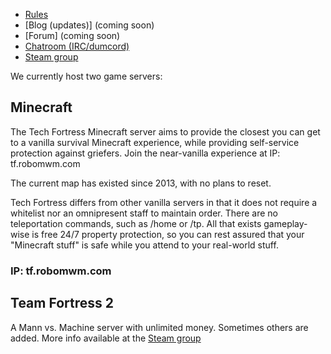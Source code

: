 - [Rules](rules)
- [Blog (updates)] (coming soon)
- [Forum] (coming soon)
- [Chatroom (IRC/dumcord)](chat)
- [Steam group](https://steamcommunity.com/groups/TechFortress)

We currently host two game servers:

## Minecraft

The Tech Fortress Minecraft server aims to provide the closest you can get to a vanilla survival Minecraft experience, while providing self-service protection against griefers. Join the near-vanilla experience at IP: tf.robomwm.com

The current map has existed since 2013, with no plans to reset.

Tech Fortress differs from other vanilla servers in that it does not require a whitelist nor an omnipresent staff to maintain order. There are no teleportation commands, such as /home or /tp. All that exists gameplay-wise is free 24/7 property protection, so you can rest assured that your "Minecraft stuff" is safe while you attend to your real-world stuff.

### IP: tf.robomwm.com

## Team Fortress 2

A Mann vs. Machine server with unlimited money. Sometimes others are added. More info available at the [Steam group](https://steamcommunity.com/groups/TechFortress)
